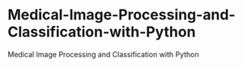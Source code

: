 # Medical-Image-Processing-and-Classification-with-Python
Medical Image Processing and Classification with Python
